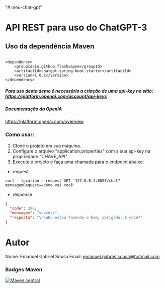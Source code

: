 "# meu-chat-gpt" 


# API REST para uso do ChatGPT-3


## Uso da dependência Maven

```pom

<dependency>
    <groupId>io.github.flashvayne</groupId>
    <artifactId>chatgpt-spring-boot-starter</artifactId>
    <version>1.0.1</version>
</dependency>
```

##### Para uso desta demo é necessário a criação de uma api-key no sítio: https://platform.openai.com/account/api-keys


##### Documentação da OpenIA

https://platform.openai.com/overview


### Como usar:

1. Clone o projeto em sua máquina.
2. Configure o arquivo "application.properties" com a sua api-key na propriedade "CHAVE_API".
3. Execute o projeto e faça uma chamada para o endpoint abaixo:

+ request
```shell
curl --location --request GET '127.0.0.1:8080/chat?mensagemRequest==como vai você'
```

+ response
```json
{
  "code": 200,
  "mensagem": "success",
  "resposta": "\n\nEu estou fazendo o bem, obrigado. E você?"
}
```


# Autor
Nome: Emanuel Gabriel Sousa
Email: emanuel.gabriel.sousa@hotmail.com


### Badges Maven
[![Maven central](https://maven-badges.herokuapp.com/maven-central/io.github.flashvayne/chatgpt-spring-boot-starter/badge.svg)](https://maven-badges.herokuapp.com/maven-central/io.github.flashvayne/chatgpt-spring-boot-starter)




